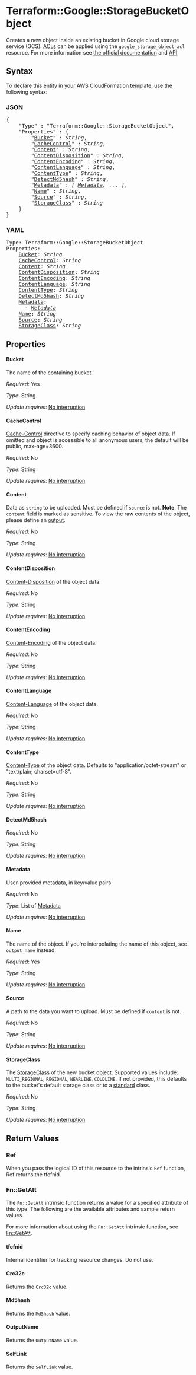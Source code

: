 # Terraform::Google::StorageBucketObject

Creates a new object inside an existing bucket in Google cloud storage service (GCS). 
[ACLs](https://cloud.google.com/storage/docs/access-control/lists) can be applied using the `google_storage_object_acl` resource.
 For more information see 
[the official documentation](https://cloud.google.com/storage/docs/key-terms#objects) 
and 
[API](https://cloud.google.com/storage/docs/json_api/v1/objects).

## Syntax

To declare this entity in your AWS CloudFormation template, use the following syntax:

### JSON

<pre>
{
    "Type" : "Terraform::Google::StorageBucketObject",
    "Properties" : {
        "<a href="#bucket" title="Bucket">Bucket</a>" : <i>String</i>,
        "<a href="#cachecontrol" title="CacheControl">CacheControl</a>" : <i>String</i>,
        "<a href="#content" title="Content">Content</a>" : <i>String</i>,
        "<a href="#contentdisposition" title="ContentDisposition">ContentDisposition</a>" : <i>String</i>,
        "<a href="#contentencoding" title="ContentEncoding">ContentEncoding</a>" : <i>String</i>,
        "<a href="#contentlanguage" title="ContentLanguage">ContentLanguage</a>" : <i>String</i>,
        "<a href="#contenttype" title="ContentType">ContentType</a>" : <i>String</i>,
        "<a href="#detectmd5hash" title="DetectMd5hash">DetectMd5hash</a>" : <i>String</i>,
        "<a href="#metadata" title="Metadata">Metadata</a>" : <i>[ <a href="metadata.md">Metadata</a>, ... ]</i>,
        "<a href="#name" title="Name">Name</a>" : <i>String</i>,
        "<a href="#source" title="Source">Source</a>" : <i>String</i>,
        "<a href="#storageclass" title="StorageClass">StorageClass</a>" : <i>String</i>
    }
}
</pre>

### YAML

<pre>
Type: Terraform::Google::StorageBucketObject
Properties:
    <a href="#bucket" title="Bucket">Bucket</a>: <i>String</i>
    <a href="#cachecontrol" title="CacheControl">CacheControl</a>: <i>String</i>
    <a href="#content" title="Content">Content</a>: <i>String</i>
    <a href="#contentdisposition" title="ContentDisposition">ContentDisposition</a>: <i>String</i>
    <a href="#contentencoding" title="ContentEncoding">ContentEncoding</a>: <i>String</i>
    <a href="#contentlanguage" title="ContentLanguage">ContentLanguage</a>: <i>String</i>
    <a href="#contenttype" title="ContentType">ContentType</a>: <i>String</i>
    <a href="#detectmd5hash" title="DetectMd5hash">DetectMd5hash</a>: <i>String</i>
    <a href="#metadata" title="Metadata">Metadata</a>: <i>
      - <a href="metadata.md">Metadata</a></i>
    <a href="#name" title="Name">Name</a>: <i>String</i>
    <a href="#source" title="Source">Source</a>: <i>String</i>
    <a href="#storageclass" title="StorageClass">StorageClass</a>: <i>String</i>
</pre>

## Properties

#### Bucket

The name of the containing bucket.

_Required_: Yes

_Type_: String

_Update requires_: [No interruption](https://docs.aws.amazon.com/AWSCloudFormation/latest/UserGuide/using-cfn-updating-stacks-update-behaviors.html#update-no-interrupt)

#### CacheControl

[Cache-Control](https://tools.ietf.org/html/rfc7234#section-5.2)
directive to specify caching behavior of object data. If omitted and object is accessible to all anonymous users, the default will be public, max-age=3600.

_Required_: No

_Type_: String

_Update requires_: [No interruption](https://docs.aws.amazon.com/AWSCloudFormation/latest/UserGuide/using-cfn-updating-stacks-update-behaviors.html#update-no-interrupt)

#### Content

Data as `string` to be uploaded. Must be defined if `source` is not. **Note**: The `content` field is marked as sensitive. To view the raw contents of the object, please define an [output](/docs/configuration/outputs.html).

_Required_: No

_Type_: String

_Update requires_: [No interruption](https://docs.aws.amazon.com/AWSCloudFormation/latest/UserGuide/using-cfn-updating-stacks-update-behaviors.html#update-no-interrupt)

#### ContentDisposition

[Content-Disposition](https://tools.ietf.org/html/rfc6266) of the object data.

_Required_: No

_Type_: String

_Update requires_: [No interruption](https://docs.aws.amazon.com/AWSCloudFormation/latest/UserGuide/using-cfn-updating-stacks-update-behaviors.html#update-no-interrupt)

#### ContentEncoding

[Content-Encoding](https://tools.ietf.org/html/rfc7231#section-3.1.2.2) of the object data.

_Required_: No

_Type_: String

_Update requires_: [No interruption](https://docs.aws.amazon.com/AWSCloudFormation/latest/UserGuide/using-cfn-updating-stacks-update-behaviors.html#update-no-interrupt)

#### ContentLanguage

[Content-Language](https://tools.ietf.org/html/rfc7231#section-3.1.3.2) of the object data.

_Required_: No

_Type_: String

_Update requires_: [No interruption](https://docs.aws.amazon.com/AWSCloudFormation/latest/UserGuide/using-cfn-updating-stacks-update-behaviors.html#update-no-interrupt)

#### ContentType

[Content-Type](https://tools.ietf.org/html/rfc7231#section-3.1.1.5) of the object data. Defaults to "application/octet-stream" or "text/plain; charset=utf-8".

_Required_: No

_Type_: String

_Update requires_: [No interruption](https://docs.aws.amazon.com/AWSCloudFormation/latest/UserGuide/using-cfn-updating-stacks-update-behaviors.html#update-no-interrupt)

#### DetectMd5hash

_Required_: No

_Type_: String

_Update requires_: [No interruption](https://docs.aws.amazon.com/AWSCloudFormation/latest/UserGuide/using-cfn-updating-stacks-update-behaviors.html#update-no-interrupt)

#### Metadata

User-provided metadata, in key/value pairs.

_Required_: No

_Type_: List of <a href="metadata.md">Metadata</a>

_Update requires_: [No interruption](https://docs.aws.amazon.com/AWSCloudFormation/latest/UserGuide/using-cfn-updating-stacks-update-behaviors.html#update-no-interrupt)

#### Name

The name of the object. If you're interpolating the name of this object, see `output_name` instead.

_Required_: Yes

_Type_: String

_Update requires_: [No interruption](https://docs.aws.amazon.com/AWSCloudFormation/latest/UserGuide/using-cfn-updating-stacks-update-behaviors.html#update-no-interrupt)

#### Source

A path to the data you want to upload. Must be defined
if `content` is not.

_Required_: No

_Type_: String

_Update requires_: [No interruption](https://docs.aws.amazon.com/AWSCloudFormation/latest/UserGuide/using-cfn-updating-stacks-update-behaviors.html#update-no-interrupt)

#### StorageClass

The [StorageClass](https://cloud.google.com/storage/docs/storage-classes) of the new bucket object.
Supported values include: `MULTI_REGIONAL`, `REGIONAL`, `NEARLINE`, `COLDLINE`. If not provided, this defaults to the bucket's default
storage class or to a [standard](https://cloud.google.com/storage/docs/storage-classes#standard) class.

_Required_: No

_Type_: String

_Update requires_: [No interruption](https://docs.aws.amazon.com/AWSCloudFormation/latest/UserGuide/using-cfn-updating-stacks-update-behaviors.html#update-no-interrupt)

## Return Values

### Ref

When you pass the logical ID of this resource to the intrinsic `Ref` function, Ref returns the tfcfnid.

### Fn::GetAtt

The `Fn::GetAtt` intrinsic function returns a value for a specified attribute of this type. The following are the available attributes and sample return values.

For more information about using the `Fn::GetAtt` intrinsic function, see [Fn::GetAtt](https://docs.aws.amazon.com/AWSCloudFormation/latest/UserGuide/intrinsic-function-reference-getatt.html).

#### tfcfnid

Internal identifier for tracking resource changes. Do not use.

#### Crc32c

Returns the <code>Crc32c</code> value.

#### Md5hash

Returns the <code>Md5hash</code> value.

#### OutputName

Returns the <code>OutputName</code> value.

#### SelfLink

Returns the <code>SelfLink</code> value.

